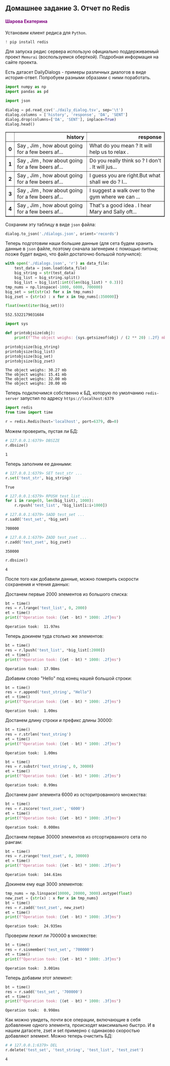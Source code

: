 ## Домашнее задание 3. Отчет по Redis

<font color="purple"><h4>Шарова Екатерина</h4></font>

Установим клиент редиса для `Python`. 


```python
! pip install redis
```

Для запуска редис сервера использую официально поддерживаемый проект `Memurai` (воспользуемся оберткой). Подробная информация на сайте проекта.

Есть датасет DailyDialogs - примеры различных диалогов в виде история-ответ. Попробуем разными образами с ними поработать.


```python
import numpy as np
import pandas as pd

import json
```


```python
dialog = pd.read_csv('./daily_dialog.tsv', sep='\t')
dialog.columns = ['history', 'response', 'DA', 'SENT']
dialog.drop(columns=['DA', 'SENT'], inplace=True)
dialog.head()
```




<div>
<style scoped>
    .dataframe tbody tr th:only-of-type {
        vertical-align: middle;
    }

    .dataframe tbody tr th {
        vertical-align: top;
    }

    .dataframe thead th {
        text-align: right;
    }
</style>
<table border="1" class="dataframe">
  <thead>
    <tr style="text-align: right;">
      <th></th>
      <th>history</th>
      <th>response</th>
    </tr>
  </thead>
  <tbody>
    <tr>
      <th>0</th>
      <td>Say , Jim , how about going for a few beers af...</td>
      <td>What do you mean ? It will help us to relax .</td>
    </tr>
    <tr>
      <th>1</th>
      <td>Say , Jim , how about going for a few beers af...</td>
      <td>Do you really think so ? I don't . It will jus...</td>
    </tr>
    <tr>
      <th>2</th>
      <td>Say , Jim , how about going for a few beers af...</td>
      <td>I guess you are right.But what shall we do ? I...</td>
    </tr>
    <tr>
      <th>3</th>
      <td>Say , Jim , how about going for a few beers af...</td>
      <td>I suggest a walk over to the gym where we can ...</td>
    </tr>
    <tr>
      <th>4</th>
      <td>Say , Jim , how about going for a few beers af...</td>
      <td>That's a good idea . I hear Mary and Sally oft...</td>
    </tr>
  </tbody>
</table>
</div>



Сохраним эту таблицу в виде `json` файла:


```python
dialog.to_json('./dialogs.json', orient='records')
```

Теперь подготовим наши большие данные (для сета будем хранить данные в `json` файле, поэтому сначала загенерим с помощью питона; позже будет видно, что файл достаточно большой получился):


```python
with open('./dialogs.json', 'r') as data_file:
    test_data = json.load(data_file)
    big_string = str(test_data)
    big_list = big_string.split()
    big_list = big_list[:int((len(big_list) * 0.3))]
tmp_nums = np.linspace(-1000, 6000, 700000)
big_set = set(str(x) for x in tmp_nums)
big_zset = {str(x) : x for x in tmp_nums[:350000]}
```


```python
float(next(iter(big_set)))
```




    552.5322179031684




```python
import sys

def printobjsize(obj):
    print(f"The object weighs: {sys.getsizeof(obj) / (2 ** 20) :.2f} mb")
```


```python
printobjsize(big_string)
printobjsize(big_list)
printobjsize(big_set)
printobjsize(big_zset)
```

    The object weighs: 30.27 mb
    The object weighs: 15.41 mb
    The object weighs: 32.00 mb
    The object weighs: 20.00 mb


Теперь подключимся собственно к БД, которую по умолчанию `redis-server` запустил по адресу `https://localhost:6379`


```python
import redis
from time import time
```


```python
r = redis.Redis(host='localhost', port=6379, db=0)
```

Можем проверить, пустая ли БД:


```python
# 127.0.0.1:6379> DBSIZE
r.dbsize()
```




    1



Теперь заполним ее данными:


```python
# 127.0.0.1:6379> SET test_str ...
r.set('test_str', big_string)
```




    True




```python
# 127.0.0.1:6379> RPUSH test_list ...
for i in range(0, len(big_list), 1000):
    r.rpush('test_list', *big_list[i:i+1000])
```


```python
# 127.0.0.1:6379> SADD test_set ...
r.sadd('test_set', *big_set)
```




    700000




```python
# 127.0.0.1:6379> ZADD test_zset ...
r.zadd('test_zset', big_zset)
```




    350000




```python
r.dbsize()
```




    4



После того как добавили данные, можно померить скорости сохранения и чтения данных:

Достанем первые 2000 элементов из большого списка:


```python
bt = time()
res = r.lrange('test_list', 0, 2000)
et = time()
print(f"Operation took: {(et - bt) * 1000: .2f}ms")
```

    Operation took:  11.97ms


Теперь докинем туда столько же элементов:


```python
bt = time()
res = r.lpush('test_list', *big_list[:2000])
et = time()
print(f"Operation took: {(et - bt) * 1000: .2f}ms")
```

    Operation took:  17.98ms


Добавим слово "Hello" под конец нашей большой строки:


```python
bt = time()
res = r.append('test_string', "Hello")
et = time()
print(f"Operation took: {(et - bt) * 1000: .2f}ms")
```

    Operation took:  1.00ms


Достанем длину строки и префикс длины 30000:


```python
bt = time()
res = r.strlen('test_string')
et = time()
print(f"Operation took: {(et - bt) * 1000: .2f}ms")
```

    Operation took:  1.00ms



```python
bt = time()
res = r.substr('test_string', 0, 30000)
et = time()
print(f"Operation took: {(et - bt) * 1000: .2f}ms")
```

    Operation took:  0.99ms


Достанем ранг элемента 6000 из осторитрованного множества:


```python
bt = time()
res = r.zscore('test_zset', '6000')
et = time()
print(f"Operation took: {(et - bt) * 1000: .3f}ms")
```

    Operation took:  0.000ms


Достанем первые 30000 элементов из отсортирванного сета по рангам:


```python
bt = time()
res = r.zrange('test_zset', 0, 30000)
et = time()
print(f"Operation took: {(et - bt) * 1000: .2f}ms")
```

    Operation took:  144.61ms


Докинем ему еще 3000 элементов:


```python
tmp_nums = np.linspace(10000, 20000, 3000).astype(float)
new_zset = {str(x) : x for x in tmp_nums}
bt = time()
res = r.zadd('test_zset', new_zset)
et = time()
print(f"Operation took: {(et - bt) * 1000: .3f}ms")
```

    Operation took:  24.935ms


Проверим лежит ли 700000 в множестве:


```python
bt = time()
res = r.sismember('test_set', '700000')
et = time()
print(f"Operation took: {(et - bt) * 1000: .3f}ms")
```

    Operation took:  3.001ms


Теперь добавим этот элемент:


```python
bt = time()
res = r.sadd('test_set', '700000')
et = time()
print(f"Operation took: {(et - bt) * 1000: .3f}ms")
```

    Operation took:  0.998ms


Как можно увидеть, почти все операции, включающие в себя добавление одного элемента, происходят максимально быстро. И в нашем датасете, zset и set примерно с одинаково скоростью добавляют элемент. Можно теперь очистить БД:


```python
# # 127.0.0.1:6379> DEL
r.delete('test_set', 'test_string', 'test_list', 'test_zset')
```




    4




```python

```
